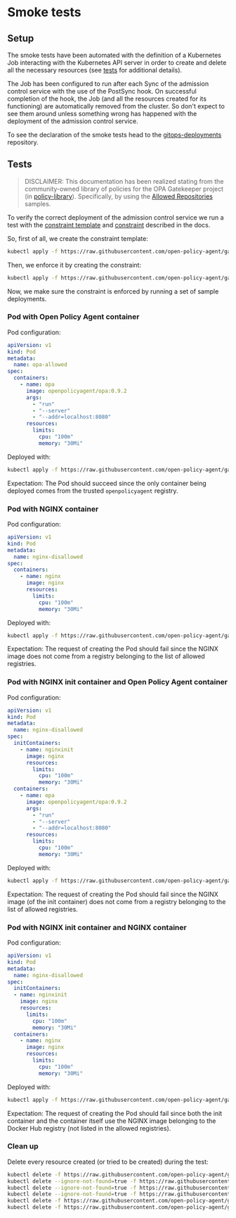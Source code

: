 # Smoke tests

## Setup

The smoke tests have been automated with the definition of a Kubernetes Job
interacting with the Kubernetes API server in order to create and delete all
the necessary resources (see [tests](#tests) for additional details).

The Job has been configured to run after each Sync of the admission control
service with the use of the PostSync hook. On successful completion of the
hook, the Job (and all the resources created for its functioning) are
automatically removed from the cluster. So don't expect to see them around
unless something wrong has happened with the deployment of the admission
control service.

To see the declaration of the smoke tests head to the
[gitops-deployments](https://github.com/glaciation-heu/gitops-deployments/tree/main/integration/apps/gatekeeper-smoke-tests.yaml)
repository.

## Tests

> DISCLAIMER: This documentation has been realized stating from the
> community-owned library of policies for the OPA Gatekeeper project (in
> [policy-library](../policy-library)). Specifically, by using the
> [Allowed Repositories](https://open-policy-agent.github.io/gatekeeper-library/website/validation/allowedrepos)
> samples.

To verify the correct deployment of the admission control service we run a test
with the [constraint template](../README.md#constraint-templates) and
[constraint](../README.md#constraint) described in the docs.

So, first of all, we create the constraint template:

```bash
kubectl apply -f https://raw.githubusercontent.com/open-policy-agent/gatekeeper-library/master/library/general/allowedrepos/template.yaml
```

Then, we enforce it by creating the constraint:

```bash
kubectl apply -f https://raw.githubusercontent.com/open-policy-agent/gatekeeper-library/master/library/general/allowedrepos/samples/repo-must-be-openpolicyagent/constraint.yaml
```

Now, we make sure the constraint is enforced by running a set of sample
deployments.

### Pod with Open Policy Agent container

Pod configuration:

```yaml
apiVersion: v1
kind: Pod
metadata:
  name: opa-allowed
spec:
  containers:
    - name: opa
      image: openpolicyagent/opa:0.9.2
      args:
        - "run"
        - "--server"
        - "--addr=localhost:8080"
      resources:
        limits:
          cpu: "100m"
          memory: "30Mi"
```

Deployed with:

```bash
kubectl apply -f https://raw.githubusercontent.com/open-policy-agent/gatekeeper-library/master/library/general/allowedrepos/samples/repo-must-be-openpolicyagent/example_allowed.yaml
```

Expectation: The Pod should succeed since the only container being deployed
comes from the trusted `openpolicyagent` registry.

### Pod with NGINX container

Pod configuration:

```yaml
apiVersion: v1
kind: Pod
metadata:
  name: nginx-disallowed
spec:
  containers:
    - name: nginx
      image: nginx
      resources:
        limits:
          cpu: "100m"
          memory: "30Mi"
```

Deployed with:

```bash
kubectl apply -f https://raw.githubusercontent.com/open-policy-agent/gatekeeper-library/master/library/general/allowedrepos/samples/repo-must-be-openpolicyagent/example_disallowed_container.yaml
```

Expectation: The request of creating the Pod should fail since the NGINX image
does not come from a registry belonging to the list of allowed registries.

### Pod with NGINX init container and Open Policy Agent container

Pod configuration:

```yaml
apiVersion: v1
kind: Pod
metadata:
  name: nginx-disallowed
spec:
  initContainers:
    - name: nginxinit
      image: nginx
      resources:
        limits:
          cpu: "100m"
          memory: "30Mi"
  containers:
    - name: opa
      image: openpolicyagent/opa:0.9.2
      args:
        - "run"
        - "--server"
        - "--addr=localhost:8080"
      resources:
        limits:
          cpu: "100m"
          memory: "30Mi"
```

Deployed with:

```bash
kubectl apply -f https://raw.githubusercontent.com/open-policy-agent/gatekeeper-library/master/library/general/allowedrepos/samples/repo-must-be-openpolicyagent/example_disallowed_initcontainer.yaml
```

Expectation: The request of creating the Pod should fail since the NGINX image
(of the init container) does not come from a registry belonging to the list of
allowed registries.

### Pod with NGINX init container and NGINX container

Pod configuration:

```yaml
apiVersion: v1
kind: Pod
metadata:
  name: nginx-disallowed
spec:
  initContainers:
  - name: nginxinit
    image: nginx
    resources:
      limits:
        cpu: "100m"
        memory: "30Mi"
  containers:
    - name: nginx
      image: nginx
      resources:
        limits:
          cpu: "100m"
          memory: "30Mi"
```

Deployed with:

```bash
kubectl apply -f https://raw.githubusercontent.com/open-policy-agent/gatekeeper-library/master/library/general/allowedrepos/samples/repo-must-be-openpolicyagent/example_disallowed_both.yaml
```

Expectation: The request of creating the Pod should fail since both the init
container and the container itself use the NGINX image belonging to the Docker
Hub registry (not listed in the allowed registries).

### Clean up

Delete every resource created (or tried to be created) during the test:

```bash
kubectl delete -f https://raw.githubusercontent.com/open-policy-agent/gatekeeper-library/master/library/general/allowedrepos/samples/repo-must-be-openpolicyagent/example_allowed.yaml
kubectl delete --ignore-not-found=true -f https://raw.githubusercontent.com/open-policy-agent/gatekeeper-library/master/library/general/allowedrepos/samples/repo-must-be-openpolicyagent/example_disallowed_container.yaml
kubectl delete --ignore-not-found=true -f https://raw.githubusercontent.com/open-policy-agent/gatekeeper-library/master/library/general/allowedrepos/samples/repo-must-be-openpolicyagent/example_disallowed_initcontainer.yaml
kubectl delete --ignore-not-found=true -f https://raw.githubusercontent.com/open-policy-agent/gatekeeper-library/master/library/general/allowedrepos/samples/repo-must-be-openpolicyagent/example_disallowed_both.yaml
kubectl delete -f https://raw.githubusercontent.com/open-policy-agent/gatekeeper-library/master/library/general/allowedrepos/samples/repo-must-be-openpolicyagent/constraint.yaml;
kubectl delete -f https://raw.githubusercontent.com/open-policy-agent/gatekeeper-library/master/library/general/allowedrepos/template.yaml
```
